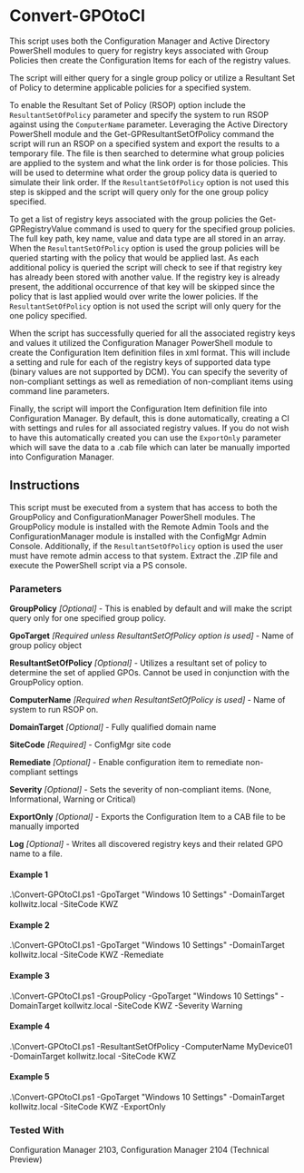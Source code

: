 # Convert-GPOtoCI

This script uses both the Configuration Manager and Active Directory PowerShell modules to query for registry keys associated with Group Policies then create the Configuration Items for each of the registry values.

The script will either query for a single group policy or utilize a Resultant Set of Policy to determine applicable policies for a specified system.

To enable the Resultant Set of Policy (RSOP) option include the `ResultantSetOfPolicy` parameter and specify the system to run RSOP against using the `ComputerName` parameter. Leveraging the Active Directory PowerShell module and the Get-GPResultantSetOfPolicy command the script will run an RSOP on a specified system and export the results to a temporary file. The file is then searched to determine what group policies are applied to the system and what the link order is for those policies. This will be used to determine what order the group policy data is queried to simulate their link order. If the `ResultantSetOfPolicy` option is not used this step is skipped and the script will query only for the one group policy specified.

To get a list of registry keys associated with the group policies the Get-GPRegistryValue command is used to query for the specified group policies. The full key path, key name, value and data type are all stored in an array. When the `ResultantSetOfPolicy` option is used the group policies will be queried starting with the policy that would be applied last. As each additional policy is queried the script will check to see if that registry key has already been stored with another value. If the registry key is already present, the additional occurrence of that key will be skipped since the policy that is last applied would over write the lower policies. If the `ResultantSetOfPolicy` option is not used the script will only query for the one policy specified.

When the script has successfully queried for all the associated registry keys and values it utilized the Configuration Manager PowerShell module to create the Configuration Item definition files in xml format. This will include a setting and rule for each of the registry keys of supported data type (binary values are not supported by DCM). You can specify the severity of non-compliant settings as well as remediation of non-compliant items using command line parameters.

Finally, the script will import the Configuration Item definition file into Configuration Manager. By default, this is done automatically, creating a CI with settings and rules for all associated registry values. If you do not wish to have this automatically created you can use the `ExportOnly` parameter which will save the data to a .cab file which can later be manually imported into Configuration Manager.

## Instructions

This script must be executed from a system that has access to both the GroupPolicy and ConfigurationManager PowerShell modules. The GroupPolicy module is installed with the Remote Admin Tools and the ConfigurationManager module is installed with the ConfigMgr Admin Console. Additionally, if the `ResultantSetOfPolicy` option is used the user must have remote admin access to that system. Extract the .ZIP file and execute the PowerShell script via a PS console.

### Parameters

**GroupPolicy** _[Optional]_ - This is enabled by default and will make the script query only for one specified group policy.

**GpoTarget** _[Required unless ResultantSetOfPolicy option is used]_ - Name of group policy object

**ResultantSetOfPolicy** _[Optional]_ - Utilizes a resultant set of policy to determine the set of applied GPOs. Cannot be used in conjunction with the GroupPolicy option.

**ComputerName** _[Required when ResultantSetOfPolicy is used]_ - Name of system to run RSOP on.

**DomainTarget** _[Optional]_ - Fully qualified domain name

**SiteCode** _[Required]_ - ConfigMgr site code

**Remediate** _[Optional]_ - Enable configuration item to remediate non-compliant settings

**Severity** _[Optional]_ - Sets the severity of non-compliant items. (None, Informational, Warning or Critical)

**ExportOnly** _[Optional]_ - Exports the Configuration Item to a CAB file to be manually imported

**Log** _[Optional]_ - Writes all discovered registry keys and their related GPO name to a file.

#### Example 1

.\Convert-GPOtoCI.ps1 -GpoTarget "Windows 10 Settings" -DomainTarget kollwitz.local -SiteCode KWZ

#### Example 2

.\Convert-GPOtoCI.ps1 -GpoTarget "Windows 10 Settings" -DomainTarget kollwitz.local -SiteCode KWZ -Remediate

#### Example 3

.\Convert-GPOtoCI.ps1 -GroupPolicy -GpoTarget "Windows 10 Settings" -DomainTarget kollwitz.local -SiteCode KWZ -Severity Warning

#### Example 4

.\Convert-GPOtoCI.ps1 -ResultantSetOfPolicy -ComputerName MyDevice01 -DomainTarget kollwitz.local -SiteCode KWZ

#### Example 5

.\Convert-GPOtoCI.ps1 -GpoTarget "Windows 10 Settings" -DomainTarget kollwitz.local -SiteCode KWZ -ExportOnly

### Tested With

Configuration Manager 2103, Configuration Manager 2104 (Technical Preview)
